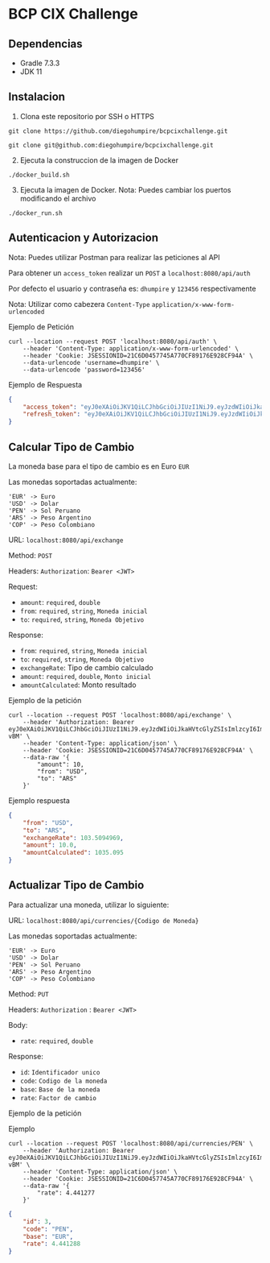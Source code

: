 # BCP CIX Challenge

## Dependencias
- Gradle 7.3.3
- JDK 11

## Instalacion

1. Clona este repositorio por SSH o HTTPS

```shell
git clone https://github.com/diegohumpire/bcpcixchallenge.git
```

```shell
git clone git@github.com:diegohumpire/bcpcixchallenge.git
```

2. Ejecuta la construccion de la imagen de Docker

```shell
./docker_build.sh
```

3. Ejecuta la imagen de Docker. Nota: Puedes cambiar los puertos modificando el archivo

```shell
./docker_run.sh
```

## Autenticacion y Autorizacion

Nota: Puedes utilizar Postman para realizar las peticiones al API

Para obtener un `access_token` realizar un `POST` a `localhost:8080/api/auth`

Por defecto el usuario y contraseña es: `dhumpire` y `123456` respectivamente

Nota: Utilizar como cabezera `Content-Type` `application/x-www-form-urlencoded`

Ejemplo de Petición
```shell
curl --location --request POST 'localhost:8080/api/auth' \
    --header 'Content-Type: application/x-www-form-urlencoded' \
    --header 'Cookie: JSESSIONID=21C6D0457745A770CF89176E928CF94A' \
    --data-urlencode 'username=dhumpire' \
    --data-urlencode 'password=123456'
```

Ejemplo de Respuesta
```json
{
    "access_token": "eyJ0eXAiOiJKV1QiLCJhbGciOiJIUzI1NiJ9.eyJzdWIiOiJkaHVtcGlyZSIsImlzcyI6Imh0dHA6Ly9sb2NhbGhvc3Q6ODA4MC9hcGkvYXV0aCIsImV4cCI6MTY0MjA2MDMxMX0.mlYf5odUPBIyuURCC7rvSk9hWqLHdgYWyhQJF5s-vBM",
    "refresh_token": "eyJ0eXAiOiJKV1QiLCJhbGciOiJIUzI1NiJ9.eyJzdWIiOiJkaHVtcGlyZSIsImlzcyI6Imh0dHA6Ly9sb2NhbGhvc3Q6ODA4MC9hcGkvYXV0aCIsImV4cCI6MTY0MjA2NTcxMX0.sVt1Gf61zSs-4utBjIT75nicjGP91HaqA3DuEIG7czw"
}
```

## Calcular Tipo de Cambio

La moneda base para el tipo de cambio es en Euro `EUR`

Las monedas soportadas actualmente:

```
'EUR' -> Euro
'USD' -> Dolar 
'PEN' -> Sol Peruano
'ARS' -> Peso Argentino
'COP' -> Peso Colombiano
```

URL: `localhost:8080/api/exchange`

Method: `POST`

Headers: `Authorization`: `Bearer <JWT>`

Request:
- `amount`: `required`, `double`
- `from`: `required`, `string`, `Moneda inicial`
- `to`: `required`, `string`, `Moneda Objetivo`

Response:
- `from`: `required`, `string`, `Moneda inicial`
- `to`: `required`, `string`, `Moneda Objetivo`
- `exchangeRate`: Tipo de cambio calculado
- `amount`: `required`, `double`, `Monto inicial`
- `amountCalculated`: Monto resultado

Ejemplo de la petición

```shell
curl --location --request POST 'localhost:8080/api/exchange' \
    --header 'Authorization: Bearer eyJ0eXAiOiJKV1QiLCJhbGciOiJIUzI1NiJ9.eyJzdWIiOiJkaHVtcGlyZSIsImlzcyI6Imh0dHA6Ly9sb2NhbGhvc3Q6ODA4MC9hcGkvYXV0aCIsImV4cCI6MTY0MjA2MDMxMX0.mlYf5odUPBIyuURCC7rvSk9hWqLHdgYWyhQJF5s-vBM' \
    --header 'Content-Type: application/json' \
    --header 'Cookie: JSESSIONID=21C6D0457745A770CF89176E928CF94A' \
    --data-raw '{
        "amount": 10,
        "from": "USD",
        "to": "ARS"
    }'
```

Ejemplo respuesta
```JSON
{
    "from": "USD",
    "to": "ARS",
    "exchangeRate": 103.5094969,
    "amount": 10.0,
    "amountCalculated": 1035.095
}
```


## Actualizar Tipo de Cambio

Para actualizar una moneda, utilizar lo siguiente:

URL: `localhost:8080/api/currencies/{Codigo de Moneda}`

Las monedas soportadas actualmente:

```
'EUR' -> Euro
'USD' -> Dolar 
'PEN' -> Sol Peruano
'ARS' -> Peso Argentino
'COP' -> Peso Colombiano
```

Method: `PUT`

Headers: `Authorization` : `Bearer <JWT>`

Body:
- `rate`: `required`, `double`

Response:
- `id`: `Identificador unico`
- `code`: `Codigo de la moneda`
- `base`: `Base de la moneda`
- `rate`: `Factor de cambio`

Ejemplo de la petición

Ejemplo

```shell
curl --location --request POST 'localhost:8080/api/currencies/PEN' \
    --header 'Authorization: Bearer eyJ0eXAiOiJKV1QiLCJhbGciOiJIUzI1NiJ9.eyJzdWIiOiJkaHVtcGlyZSIsImlzcyI6Imh0dHA6Ly9sb2NhbGhvc3Q6ODA4MC9hcGkvYXV0aCIsImV4cCI6MTY0MjA2MDMxMX0.mlYf5odUPBIyuURCC7rvSk9hWqLHdgYWyhQJF5s-vBM' \
    --header 'Content-Type: application/json' \
    --header 'Cookie: JSESSIONID=21C6D0457745A770CF89176E928CF94A' \
    --data-raw '{
        "rate": 4.441277
    }'
```

```json
{
    "id": 3,
    "code": "PEN",
    "base": "EUR",
    "rate": 4.441288
}
```